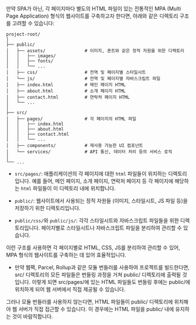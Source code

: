 만약 SPA가 아닌, 각 페이지마다 별도의 HTML 파일이 있는 전통적인 MPA (Multi Page Application) 형식의 웹사이트를 구축하고자 한다면, 아래와 같은 디렉토리 구조를 고려할 수 있습니다:

```
project-root/
│
├── public/
│   ├── assets/               # 이미지, 폰트와 같은 정적 자원을 위한 디렉토리
│   │   ├── images/
│   │   ├── fonts/
│   │   └── ...
│   ├── css/                  # 전역 및 페이지별 스타일시트
│   └── js/                   # 전역 및 페이지별 자바스크립트 파일
│   ├── index.html            # 메인 페이지 HTML
│   ├── about.html            # 소개 페이지 HTML
│   ├── contact.html          # 연락처 페이지 HTML
│   └── ...
│
├── src/
│   ├── pages/                # 각 페이지의 HTML 파일
│   │   ├── index.html
│   │   ├── about.html
│   │   ├── contact.html
│   │   └── ...
│   ├── components/           # 재사용 가능한 UI 컴포넌트
│   └── services/             # API 통신, 데이터 처리 등의 서비스 로직
│
└── ...
```

-   `src/pages/`: 애플리케이션의 각 페이지에 대한 `html` 파일들이 위치하는 디렉토리입니다. 예를 들어, 메인 페이지, 소개 페이지, 연락처 페이지 등 각 페이지에 해당하는 `html` 파일들이 이 디렉토리 내에 위치합니다.

-   `public/`: 웹사이트에서 사용되는 정적 자원들 (이미지, 스타일시트, JS 파일 등)을 저장하기 위한 디렉토리입니다.

-   `public/css/`와 `public/js/`: 각각 스타일시트와 자바스크립트 파일들을 위한 디렉토리입니다. 페이지별로 스타일시트나 자바스크립트 파일을 분리하여 관리할 수 있습니다.

이런 구조를 사용하면 각 페이지별로 HTML, CSS, JS를 분리하여 관리할 수 있어, MPA 형식의 웹사이트를 구축하는 데 있어 효율적입니다.

-   만약 웹팩, Parcel, Rollup과 같은 모듈 번들러를 사용하여 프로젝트를 빌드한다면, src/ 디렉토리의 모든 파일들은 번들링 과정을 거쳐 public/ 디렉토리에 출력될 것입니다. 이렇게 되면 src/pages/에 있는 HTML 파일들도 번들링 후에는 public/에 위치하게 되어 웹 서버에서 직접 제공될 수 있습니다.

그러나 모듈 번들러를 사용하지 않는다면, HTML 파일들이 public/ 디렉토리에 위치해야 웹 서버가 직접 접근할 수 있습니다. 이 경우에는 HTML 파일을 public/ 내에 유지하는 것이 바람직합니다.
